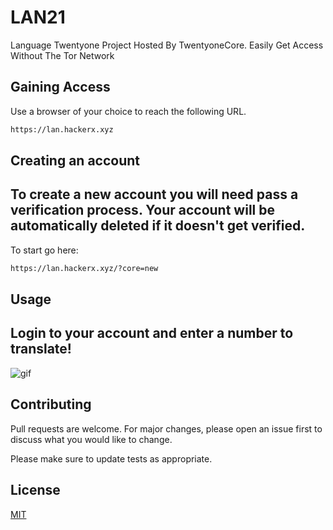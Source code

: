 # LAN21

Language Twentyone Project Hosted By TwentyoneCore. Easily Get Access Without The Tor Network

## Gaining Access

Use a browser of your choice to reach the following URL.

```bash
https://lan.hackerx.xyz
```

## Creating an account

To create a new account you will need pass a verification process. Your account will be automatically deleted if it doesn't get verified.
----
 To start go here:
```bash
https://lan.hackerx.xyz/?core=new
```
## Usage

Login to your account and enter a number to translate!
---
![gif](http://lan.hackerx.xyz/assets/readme/lan21.gif)

## Contributing
Pull requests are welcome. For major changes, please open an issue first to discuss what you would like to change.

Please make sure to update tests as appropriate.

## License
[MIT](https://choosealicense.com/licenses/mit/)
